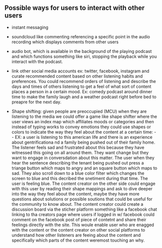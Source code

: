 ## Possible ways for users to interact with other users

- instant messaging

- soundcloud like commenting referencing a specific point in the audio recording which displays comments from other users

- audio bot, which is available in the background of the playing podcast and which functions something like siri, stopping the
playback while you interact with the podcast.

- link other social media accounts ex: twitter, facebook, instagram and curate recommended content based on other listening habits and preferences.
You could recommend orders of listening and describe the days and times of others listening to get a feel of what sort of content places a person 
in a certain mood. Ex: comedy podcast around dinner time to make the family laugh and a weather podcast right before bed to preapre for the next day.

- Shape shifting: given people are preoccupied (MCU) when they are listening to the media we could offer a game like shape shifter where
the user views an index map which affiliates moods or categories and then instead of typing works to convey emotions they could use shapes or colors to indicate the way they feel about the
content at a certain time: -- EX: a user is listening to this american life and there is an experience about gentrificationa nd a family being pushed out of their 
family home. The listener feels sad and frustrated about this because they have witnessed this going on all around them. They want change but they
want to engage in conversdation about this matter. The user when they hear the sentence describing the tenant being pushed out press a 
triange button which maps to angry and an square button which maps to sad. They also scroll down to a blue color filter which changes the screen
to blue and this decribed the snetiment during that time. The user is feeling blue. The content creator on the other side could engage with this user
by reading their shape mappings and ask to dive deeper into the way they feel about the content, maybe they have more questions about solutions
or possible soutions that could be useful for the community to know about. The content creator could create a discussion board via the sticher platform
something like a facebook chat linking to tha creators page where users if logged in w/ facebook could comment on the facebook post of piece of contetnt and share their feelings
directly with the site. This woule enable user who are enagged with the content or the content creator on other social platforms to understand how
other listeners are feeing about the content and specifically which parts of the content weremost touching an why. 
